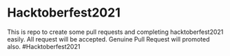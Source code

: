 # Hacktoberfest2021
This is repo to create some pull requests and completing hacktoberfest2021 easily. All request will be accepted. Genuine Pull Request will promoted also. #Hacktoberfest2021

